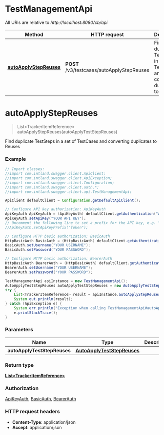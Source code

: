 # TestManagementApi

All URIs are relative to *http://localhost:8080/cb/api*

Method | HTTP request | Description
------------- | ------------- | -------------
[**autoApplyStepReuses**](TestManagementApi.md#autoApplyStepReuses) | **POST** /v3/testcases/autoApplyStepReuses | Find duplicate TestSteps in a set of TestCases and converting duplicates to Reuses


<a name="autoApplyStepReuses"></a>
# **autoApplyStepReuses**
> List&lt;TrackerItemReference&gt; autoApplyStepReuses(autoApplyTestStepReuses)

Find duplicate TestSteps in a set of TestCases and converting duplicates to Reuses

### Example
```java
// Import classes:
//import com.intland.swagger.client.ApiClient;
//import com.intland.swagger.client.ApiException;
//import com.intland.swagger.client.Configuration;
//import com.intland.swagger.client.auth.*;
//import com.intland.swagger.client.api.TestManagementApi;

ApiClient defaultClient = Configuration.getDefaultApiClient();

// Configure API key authorization: ApiKeyAuth
ApiKeyAuth ApiKeyAuth = (ApiKeyAuth) defaultClient.getAuthentication("ApiKeyAuth");
ApiKeyAuth.setApiKey("YOUR API KEY");
// Uncomment the following line to set a prefix for the API key, e.g. "Token" (defaults to null)
//ApiKeyAuth.setApiKeyPrefix("Token");

// Configure HTTP basic authorization: BasicAuth
HttpBasicAuth BasicAuth = (HttpBasicAuth) defaultClient.getAuthentication("BasicAuth");
BasicAuth.setUsername("YOUR USERNAME");
BasicAuth.setPassword("YOUR PASSWORD");

// Configure HTTP basic authorization: BearerAuth
HttpBasicAuth BearerAuth = (HttpBasicAuth) defaultClient.getAuthentication("BearerAuth");
BearerAuth.setUsername("YOUR USERNAME");
BearerAuth.setPassword("YOUR PASSWORD");

TestManagementApi apiInstance = new TestManagementApi();
AutoApplyTestStepReuses autoApplyTestStepReuses = new AutoApplyTestStepReuses(); // AutoApplyTestStepReuses | 
try {
    List<TrackerItemReference> result = apiInstance.autoApplyStepReuses(autoApplyTestStepReuses);
    System.out.println(result);
} catch (ApiException e) {
    System.err.println("Exception when calling TestManagementApi#autoApplyStepReuses");
    e.printStackTrace();
}
```

### Parameters

Name | Type | Description  | Notes
------------- | ------------- | ------------- | -------------
 **autoApplyTestStepReuses** | [**AutoApplyTestStepReuses**](AutoApplyTestStepReuses.md)|  | [optional]

### Return type

[**List&lt;TrackerItemReference&gt;**](TrackerItemReference.md)

### Authorization

[ApiKeyAuth](../README.md#ApiKeyAuth), [BasicAuth](../README.md#BasicAuth), [BearerAuth](../README.md#BearerAuth)

### HTTP request headers

 - **Content-Type**: application/json
 - **Accept**: application/json

